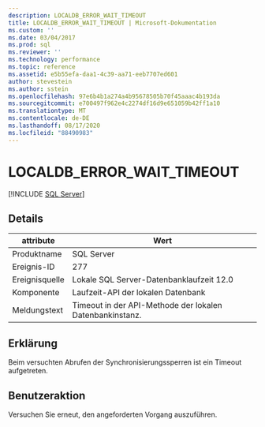 ```yaml
---
description: LOCALDB_ERROR_WAIT_TIMEOUT
title: LOCALDB_ERROR_WAIT_TIMEOUT | Microsoft-Dokumentation
ms.custom: ''
ms.date: 03/04/2017
ms.prod: sql
ms.reviewer: ''
ms.technology: performance
ms.topic: reference
ms.assetid: e5b55efa-daa1-4c39-aa71-eeb7707ed601
author: stevestein
ms.author: sstein
ms.openlocfilehash: 97e6b4b1a274a4b95678505b70f45aaac4b193da
ms.sourcegitcommit: e700497f962e4c2274df16d9e651059b42ff1a10
ms.translationtype: MT
ms.contentlocale: de-DE
ms.lasthandoff: 08/17/2020
ms.locfileid: "88490983"
---
```

# <a name="localdb_error_wait_timeout"></a>LOCALDB_ERROR_WAIT_TIMEOUT
 [!INCLUDE [SQL Server](../../includes/applies-to-version/sqlserver.md)]
    
## <a name="details"></a>Details  
  
| attribute | Wert |
| --------- | ----- |
|Produktname|SQL Server|  
|Ereignis-ID|277|  
|Ereignisquelle|Lokale SQL Server-Datenbanklaufzeit 12.0|  
|Komponente|Laufzeit-API der lokalen Datenbank|  
|Meldungstext|Timeout in der API-Methode der lokalen Datenbankinstanz.|  
  
## <a name="explanation"></a>Erklärung  
 Beim versuchten Abrufen der Synchronisierungssperren ist ein Timeout aufgetreten.  
  
## <a name="user-action"></a>Benutzeraktion  
 Versuchen Sie erneut, den angeforderten Vorgang auszuführen.  
  
  
